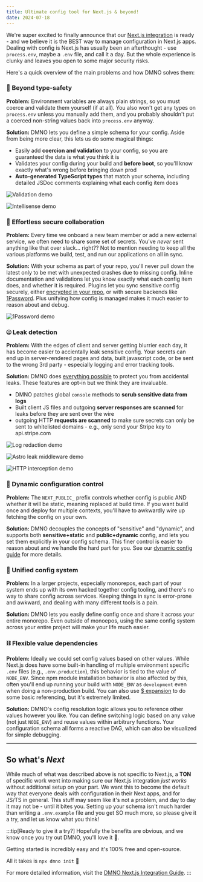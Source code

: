 ```yaml
---
title: Ultimate config tool for Next.js & beyond!
date: 2024-07-18
---
```


We're super excited to finally announce that our [Next.js integration](/docs/integrations/nextjs/) is ready - and we believe it is the BEST way to manage configuration in Next.js apps. Dealing with config is Next.js has usually been an afterthought - use `process.env`, maybe a `.env` file, and call it a day. But the whole experience is clunky and leaves you open to some major security risks.

Here's a quick overview of the main problems and how DMNO solves them:


### 👷 Beyond type-safety 
<span class="gradient-text --red">**Problem:**</span> Environment variables are always plain strings, so you must coerce and validate them yourself (if at all). You also won't get any types on `process.env` unless you manually add them, and you probably shouldn't put a coerced non-string values back into `process.env` anyway.

<span class="gradient-text --green">**Solution:**</span> DMNO lets you define a simple schema for your config. Aside from being more clear, this lets us do some magical things:
- Easily add **coercion and validation** to your config, so you are guaranteed the data is what you think it is
- Validates your config during your build and **before boot**, so you'll know exactly what's wrong before bringing down prod
- **Auto-generated TypeScript types** that match your schema, including detailed JSDoc comments explaining what each config item does

![Validation demo](@/assets/docs-images/validation-demo.png)

![Intellisense demo](@/assets/docs-images/intellisense-demo.png)


### 🔐 Effortless secure collaboration
<span class="gradient-text --red">**Problem:**</span> Every time we onboard a new team member or add a new external service, we often need to share some set of secrets. You've _never_ sent anything like that over slack... right?? Not to mention needing to keep all the various platforms we build, test, and run our applications on all in sync.

<span class="gradient-text --green">**Solution:**</span> With your schema as part of your repo, you'll never pull down the latest only to be met with unexpected crashes due to missing config. Inline documentation and validations let you know exactly what each config item does, and whether it is required. Plugins let you sync sensitive config securely, either [encrypted in your repo](/docs/plugins/encrypted-vault/), or with secure backends like [1Password](/docs/plugins/1password/). Plus unifying how config is managed makes it much easier to reason about and debug.

![1Password demo](@/assets/docs-images/1pass-demo.png)


### 🤐 Leak detection
<span class="gradient-text --red">**Problem:**</span> With the edges of client and server getting blurrier each day, it has become easier to accientally leak sensitive config. Your secrets can end up in server-rendered pages and data, built javascript code, or be sent to the wrong 3rd party - especially logging and error tracking tools.

<span class="gradient-text --green">**Solution:**</span> DMNO does [everything possible](/docs/get-started/security/) to protect you from accidental leaks. These features are opt-in but we think they are invaluable.
- DMNO patches global `console` methods to **scrub sensitive data from logs**
- Built client JS files and outgoing **server responses are scanned** for leaks before they are sent over the wire
- outgoing HTTP **requests are scanned** to make sure secrets can only be sent to whitelisted domains - e.g., only send your Stripe key to api.stripe.com

![Log redaction demo](@/assets/docs-images/console-redaction-demo.png)

![Astro leak middleware demo](@/assets/docs-images/nextjs/leak-error.png)

![HTTP interception demo](@/assets/docs-images/nextjs/intercept-error.png)


### 📐 Dynamic configuration control
<span class="gradient-text --red">**Problem:**</span> The `NEXT_PUBLIC_` prefix controls whether config is public AND whether it will be static, meaning replaced at build time. If you want build once and deploy for multiple contexts, you'll have to awkwardly wire up fetching the config on your own.

<span class="gradient-text --green">**Solution:**</span> DMNO decouples the concepts of "sensitive" and "dynamic", and supports both **sensitive+static** and **public+dynamic** config, and lets you set them explicitly in your config schema. This finer control is easier to reason about and we handle the hard part for you. See our [dynamic config guide](/docs/guides/dynamic-config/) for more details.


### 🌲 Unified config system
<span class="gradient-text --red">**Problem:**</span> In a larger projects, especially monorepos, each part of your system ends up with its own hacked together config tooling, and there's no way to share config across services. Keeping things in sync is error-prone and awkward, and dealing with many different tools is a pain.

<span class="gradient-text --green">**Solution:**</span> DMNO lets you easily define config once and share it across your entire monorepo. Even outside of monoepos, using the same config system across your entire project will make your life much easier.


### ⛓️ Flexible value dependencies
<span class="gradient-text --red">**Problem:**</span> Ideally we could set config values based on other values. While Next.js does have some built-in handling of multiple environment specific `.env` files (e.g., `.env.production`), this behavior is tied to the value of `NODE_ENV`. Since npm module installation behavior is also affected by this, often you'll end up running your build with `NODE_ENV` as `development` even when doing a non-production build. You can also use [$ expansion](https://nextjs.org/docs/pages/building-your-application/configuring/environment-variables#referencing-other-variables) to do some basic referencing, but it's extremely limited.

<span class="gradient-text --green">**Solution:**</span> DMNO's config resolution logic allows you to reference other values however you like. You can define switching logic based on any value (not just `NODE_ENV`) and reuse values within arbitrary functions. Your configuration schema all forms a reactive DAG, which can also be visualized for simple debugging.


---


## So what's _Next_
While much of what was described above is not specific to Next.js, a **TON** of specific work went into making sure our Next.js integration _just works_ without additional setup on your part. We want this to become the default way that everyone deals with configuration in their Next apps, and for JS/TS in general. This stuff may seem like it's not a problem, and day to day it may not be - until it bites you. Setting up your schema isn't much harder than writing a `.env.example` file and you get SO much more, so please give it a try, and let us know what you think!

:::tip[Ready to give it a try?]
Hopefully the benefits are obvious, and we know once you try out DMNO, you'll love it 🥰.

Getting started is incredibly easy and it's 100% free and open-source.

All it takes is `npx dmno init` 🎉

For more detailed information, visit the [DMNO Next.js Integration Guide](https://dmno.dev/docs/integrations/nextjs/).
:::
